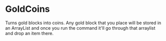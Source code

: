 GoldCoins
=========
Turns gold blocks into coins. 
Any gold block that you place will be stored in an ArrayList and once you run the command it'll go through that arraylist and drop an item there.
